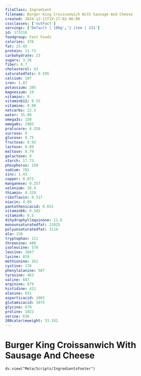 ```yaml
---
fileClass: Ingredient
filename: Burger King Croissanwich With Sausage And Cheese
created: 2024-12-21T19:27:02-06:00
cssclasses: ['nutFact']
servings: ['Default | 100g','1 item | 131']
id: 173316
foodgroup: Fast Foods
calories: 376
fat: 25.45
protein: 13.73
carbohydrate: 23
sugars: 3.36
fiber: 0.7
cholesterol: 43
saturatedfats: 8.595
calcium: 107
iron: 1.87
potassium: 205
magnesium: 19
vitaminc: 0
vitaminb12: 0.55
vitamine: 0.98
netcarbs: 22.3
water: 35.08
omega3s: 150
omega6s: 2905
pralscore: 6.358
sucrose: 0
glucose: 0.75
fructose: 0.93
lactose: 0.89
maltose: 0.79
galactose: 0
starch: 17.73
phosphorus: 158
sodium: 782
zinc: 1.43
copper: 0.072
manganese: 0.257
selenium: 20.9
thiamin: 0.329
riboflavin: 0.317
niacin: 4.09
pantothenicacid: 0.651
vitaminb6: 0.182
vitamink: 6.5
dihydrophylloquinone: 11.6
monounsaturatedfat: 12025
polyunsaturatedfat: 3114
ala: 150
tryptophan: 111
threonine: 480
isoleucine: 578
leucine: 1047
lysine: 819
methionine: 261
cystine: 178
phenylalanine: 587
tyrosine: 463
valine: 687
arginine: 679
histidine: 411
alanine: 651
asparticacid: 1002
glutamicacid: 3075
glycine: 679
proline: 1022
serine: 636
200calorieweight: 53.191
---
```


# Burger King Croissanwich With Sausage And Cheese

```dataviewjs
dv.view("Meta/Scripts/IngredientsFooter")
```